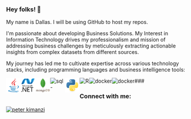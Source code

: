 ### Hey folks! 👋
My name is Dallas. I will be using GitHub to host my repos. 

I'm passionate about developing Business Solutions. My Interest in Information Technology drives my professionalism and mission of addressing business challenges by meticulously extracting actionable insights from complex datasets from different sources.

My journey has led me to cultivate expertise across various technology stacks, including programming languages and business intelligence tools:
  </p>
 
<a href="https://www.java.com" target="_blank"> <img align="left" src="https://raw.githubusercontent.com/devicons/devicon/master/icons/java/java-original.svg" alt="java" width="40" height="40"/></a>
<a href="https://dotnet.microsoft.com/" target="_blank"> <img align="left" src="https://raw.githubusercontent.com/devicons/devicon/master/icons/dot-net/dot-net-original-wordmark.svg" alt="dotnet" width="40" height="40"/></a>
<a href="https://www.mongodb.com/" target="_blank"> <img align="left" src="https://raw.githubusercontent.com/devicons/devicon/master/icons/mongodb/mongodb-original-wordmark.svg" alt="mongodb" width="40" height="40"/></a>
<a href="https://www.microsoft.com/en-us/sql-server/" target="_blank"> <img align="left" src="https://www.svgrepo.com/show/303229/microsoft-sql-server-logo.svg" alt="sql-server" width="40" height="40"/></a>
<a href="https://www.python.org" target="_blank"> <img align="left" src="https://raw.githubusercontent.com/devicons/devicon/master/icons/python/python-original.svg" alt="python" width="40" height="40"/></a>
<a href="https://www.R-project.org/" target="_blank"> <img align="left" src="https://cdn.jsdelivr.net/gh/devicons/devicon/icons/r/r-original.svg"  alt="R" width="26px" /></a>
<a href="https://www.powerbi.com/" target="_blank"> <img align="left" src="https://img.shields.io/badge/PowerBI-F2C811?style=for-the-badge&logo=Power%20BI&logoColor=white" alt="docker" /></a>
<a href="https://www.tableau.com/" target="_blank"> <img align="left" src="https://img.shields.io/badge/Tableau-E97627?style=for-the-badge&logo=Tableau&logoColor=white" alt="docker" /></a>


###<h3 align="left"> </h3>

<h3 align="left">Connect with me:</h3> 

<a href="https://www.linkedin.com/in/babatunde-dallas-98a4a3123/" target="blank"><img align="center" src="https://raw.githubusercontent.com/rahuldkjain/github-profile-readme-generator/master/src/images/icons/Social/linked-in-alt.svg" alt="peter kimanzi" height="30" width="40" /></a>

</p>

 




<!-- Count Visitors
![](https://komarev.com/ghpvc/?username=DallasBaba&color=lightgrey)
![](https://visitor-badge.glitch.me/badge?page_id=DallasBaba.DallasBaba)

- 🔭 I’m currently working on [Upwork](https://www.upwork.com/freelancers/~01c283d8b023c19ff5?viewMode=1)

<p align="left" align="left">
<a href="https://github.com/DallasBaba"><img title="DallasBaba" src="https://github-readme-stats.vercel.app/api/top-langs/?username=DallasBaba&layout=compact&theme=dark"></a>
</p>
<!--
